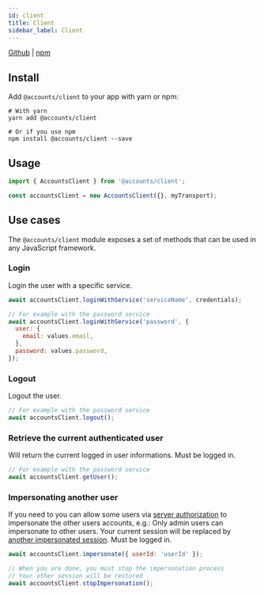 ```yaml
---
id: client
title: Client
sidebar_label: Client
---
```


[Github](https://github.com/accounts-js/accounts/tree/master/packages/client) |
[npm](https://www.npmjs.com/package/@accounts/client)

## Install

Add `@accounts/client` to your app with yarn or npm:

```
# With yarn
yarn add @accounts/client

# Or if you use npm
npm install @accounts/client --save
```

## Usage

```javascript
import { AccountsClient } from '@accounts/client';

const accountsClient = new AccountsClient({}, myTransport);
```

## Use cases

The `@accounts/client` module exposes a set of methods that can be used in any JavaScript framework.

### Login

Login the user with a specific service.

```javascript
await accountsClient.loginWithService('serviceName', credentials);

// For example with the password service
await accountsClient.loginWithService('password', {
  user: {
    email: values.email,
  },
  password: values.password,
});
```

### Logout

Logout the user.

```javascript
// For example with the password service
await accountsClient.logout();
```

### Retrieve the current authenticated user

Will return the current logged in user informations.
Must be logged in.

```javascript
// For example with the password service
await accountsClient.getUser();
```

### Impersonating another user

If you need to you can allow some users via [server authorization](/docs/server.md#authorize-to-impersonate) to impersonate the other users accounts, e.g.: Only admin users can impersonate to other users.
Your current session will be replaced by [another impersonated session](/docs/server.md#check-if-session-is-impersonated).
Must be logged in.

```javascript
await accountsClient.impersonate({ userId: 'userId' });

// When you are done, you must stop the impersonation process
// Your other session will be restored
await accountsClient.stopImpersonation();
```
